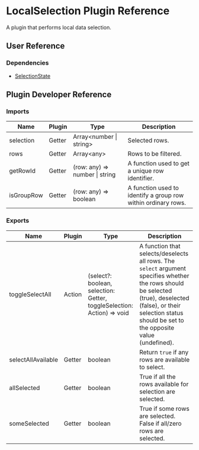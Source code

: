 # LocalSelection Plugin Reference

A plugin that performs local data selection.

## User Reference

### Dependencies

- [SelectionState](selection-state.md)

## Plugin Developer Reference

### Imports

Name | Plugin | Type | Description
-----|--------|------|------------
selection | Getter | Array&lt;number &#124; string&gt; | Selected rows.
rows | Getter | Array&lt;any&gt; | Rows to be filtered.
getRowId | Getter | (row: any) => number &#124; string | A function used to get a unique row identifier.
isGroupRow | Getter | (row: any) => boolean | A function used to identify a group row within ordinary rows.

### Exports

Name | Plugin | Type | Description
-----|--------|------|------------
toggleSelectAll | Action | (select?: boolean, selection: Getter, toggleSelection: Action) => void | A function that selects/deselects all rows. The `select` argument specifies whether the rows should be selected (true), deselected (false), or their selection status should be set to the opposite value (undefined).
selectAllAvailable | Getter | boolean | Return `true` if any rows are available to select.
allSelected | Getter | boolean | True if all the rows available for selection are selected.
someSelected | Getter | boolean | True if some rows are selected. False if all/zero rows are selected.
